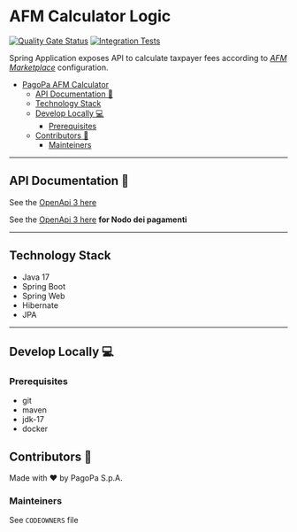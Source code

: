 # AFM Calculator Logic

[![Quality Gate Status](https://sonarcloud.io/api/project_badges/measure?project=pagopa_pagopa-afm-calculator&metric=alert_status)](https://sonarcloud.io/dashboard?id=pagopa_pagopa-afm-calculator)
[![Integration Tests](https://github.com/pagopa/pagopa-afm-calculator/actions/workflows/integration_test.yml/badge.svg?branch=main)](https://github.com/pagopa/pagopa-afm-calculator/actions/workflows/integration_test.yml)

Spring Application exposes API to calculate taxpayer fees according to [_AFM Marketplace_](https://github.com/pagopa/pagopa-afm-marketplace-be) configuration.

- [PagoPa AFM Calculator](#pagopa-afm-calculator)
    - [API Documentation 📖](#api-documentation-)
    - [Technology Stack](#technology-stack)
    - [Develop Locally 💻](#develop-locally-)
        - [Prerequisites](#prerequisites-1)
    - [Contributors 👥](#contributors-)
        - [Mainteiners](#mainteiners)

---
## API Documentation 📖
See the [OpenApi 3 here](https://editor.swagger.io/?url=https://raw.githubusercontent.com/pagopa/pagopa-afm-calculator/main/openapi/openapi.json)

See the [OpenApi 3 here](https://editor.swagger.io/?url=https://raw.githubusercontent.com/pagopa/pagopa-afm-calculator/main/openapi/openapi-node.json) **for Nodo dei pagamenti**

---

## Technology Stack
- Java 17
- Spring Boot
- Spring Web
- Hibernate
- JPA

---

## Develop Locally 💻

### Prerequisites
- git
- maven
- jdk-17
- docker

## Contributors 👥
Made with ❤️ by PagoPa S.p.A.

### Mainteiners
See `CODEOWNERS` file
